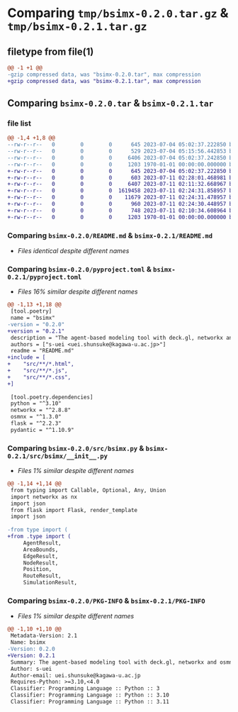 # Comparing `tmp/bsimx-0.2.0.tar.gz` & `tmp/bsimx-0.2.1.tar.gz`

## filetype from file(1)

```diff
@@ -1 +1 @@
-gzip compressed data, was "bsimx-0.2.0.tar", max compression
+gzip compressed data, was "bsimx-0.2.1.tar", max compression
```

## Comparing `bsimx-0.2.0.tar` & `bsimx-0.2.1.tar`

### file list

```diff
@@ -1,4 +1,8 @@
--rw-r--r--   0        0        0      645 2023-07-04 05:02:37.222850 bsimx-0.2.0/README.md
--rw-r--r--   0        0        0      529 2023-07-04 05:15:56.442853 bsimx-0.2.0/pyproject.toml
--rw-r--r--   0        0        0     6406 2023-07-04 05:02:37.242850 bsimx-0.2.0/src/bsimx.py
--rw-r--r--   0        0        0     1203 1970-01-01 00:00:00.000000 bsimx-0.2.0/PKG-INFO
+-rw-r--r--   0        0        0      645 2023-07-04 05:02:37.222850 bsimx-0.2.1/README.md
+-rw-r--r--   0        0        0      603 2023-07-11 02:28:01.468981 bsimx-0.2.1/pyproject.toml
+-rw-r--r--   0        0        0     6407 2023-07-11 02:11:32.668967 bsimx-0.2.1/src/bsimx/__init__.py
+-rw-r--r--   0        0        0  1619458 2023-07-11 02:24:31.858957 bsimx-0.2.1/src/bsimx/static/bundle.js
+-rw-r--r--   0        0        0    11679 2023-07-11 02:24:31.478957 bsimx-0.2.1/src/bsimx/static/style.css
+-rw-r--r--   0        0        0      960 2023-07-11 02:24:30.448957 bsimx-0.2.1/src/bsimx/templates/index.html
+-rw-r--r--   0        0        0      748 2023-07-11 02:10:34.608964 bsimx-0.2.1/src/bsimx/type.py
+-rw-r--r--   0        0        0     1203 1970-01-01 00:00:00.000000 bsimx-0.2.1/PKG-INFO
```

### Comparing `bsimx-0.2.0/README.md` & `bsimx-0.2.1/README.md`

 * *Files identical despite different names*

### Comparing `bsimx-0.2.0/pyproject.toml` & `bsimx-0.2.1/pyproject.toml`

 * *Files 16% similar despite different names*

```diff
@@ -1,13 +1,18 @@
 [tool.poetry]
 name = "bsimx"
-version = "0.2.0"
+version = "0.2.1"
 description = "The agent-based modeling tool with deck.gl, networkx and osmnx."
 authors = ["s-uei <uei.shunsuke@kagawa-u.ac.jp>"]
 readme = "README.md"
+include = [
+    "src/**/*.html",
+    "src/**/*.js",
+    "src/**/*.css",
+]
 
 [tool.poetry.dependencies]
 python = "^3.10"
 networkx = "^2.8.8"
 osmnx = "^1.3.0"
 flask = "^2.2.3"
 pydantic = "^1.10.9"
```

### Comparing `bsimx-0.2.0/src/bsimx.py` & `bsimx-0.2.1/src/bsimx/__init__.py`

 * *Files 1% similar despite different names*

```diff
@@ -1,14 +1,14 @@
 from typing import Callable, Optional, Any, Union
 import networkx as nx
 import json
 from flask import Flask, render_template
 import json
 
-from type import (
+from .type import (
     AgentResult,
     AreaBounds,
     EdgeResult,
     NodeResult,
     Position,
     RouteResult,
     SimulationResult,
```

### Comparing `bsimx-0.2.0/PKG-INFO` & `bsimx-0.2.1/PKG-INFO`

 * *Files 1% similar despite different names*

```diff
@@ -1,10 +1,10 @@
 Metadata-Version: 2.1
 Name: bsimx
-Version: 0.2.0
+Version: 0.2.1
 Summary: The agent-based modeling tool with deck.gl, networkx and osmnx.
 Author: s-uei
 Author-email: uei.shunsuke@kagawa-u.ac.jp
 Requires-Python: >=3.10,<4.0
 Classifier: Programming Language :: Python :: 3
 Classifier: Programming Language :: Python :: 3.10
 Classifier: Programming Language :: Python :: 3.11
```

